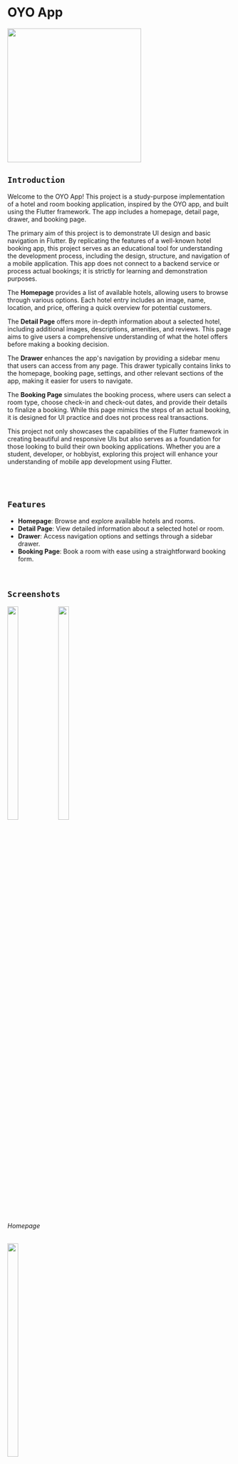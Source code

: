 # OYO App

<img src= "https://github.com/prachimanani01/OYO-APP/assets/144036679/40680275-cb4f-45ae-962f-9b70d535a57d.png" height = "300">

<br>


## `Introduction`
Welcome to the OYO App! This project is a study-purpose implementation of a hotel and room booking application, inspired by the OYO app, and built using the Flutter framework. The app includes a homepage, detail page, drawer, and booking page. 

The primary aim of this project is to demonstrate UI design and basic navigation in Flutter. By replicating the features of a well-known hotel booking app, this project serves as an educational tool for understanding the development process, including the design, structure, and navigation of a mobile application. This app does not connect to a backend service or process actual bookings; it is strictly for learning and demonstration purposes.

The **Homepage** provides a list of available hotels, allowing users to browse through various options. Each hotel entry includes an image, name, location, and price, offering a quick overview for potential customers.

The **Detail Page** offers more in-depth information about a selected hotel, including additional images, descriptions, amenities, and reviews. This page aims to give users a comprehensive understanding of what the hotel offers before making a booking decision.

The **Drawer** enhances the app's navigation by providing a sidebar menu that users can access from any page. This drawer typically contains links to the homepage, booking page, settings, and other relevant sections of the app, making it easier for users to navigate.

The **Booking Page** simulates the booking process, where users can select a room type, choose check-in and check-out dates, and provide their details to finalize a booking. While this page mimics the steps of an actual booking, it is designed for UI practice and does not process real transactions.

This project not only showcases the capabilities of the Flutter framework in creating beautiful and responsive UIs but also serves as a foundation for those looking to build their own booking applications. Whether you are a student, developer, or hobbyist, exploring this project will enhance your understanding of mobile app development using Flutter.

 <br><br>
 
## `Features`
- **Homepage**: Browse and explore available hotels and rooms.
- **Detail Page**: View detailed information about a selected hotel or room.
- **Drawer**: Access navigation options and settings through a sidebar drawer.
- **Booking Page**: Book a room with ease using a straightforward booking form.

<br>

## `Screenshots`
<img align = "left"  src = "https://github.com/prachimanani01/OYO-APP/assets/144036679/aada4a39-09a7-4756-97a3-3c8c8fde07e6.png" width=22% height=35% >
<img src = "https://github.com/prachimanani01/OYO-APP/assets/144036679/6390e220-f170-43f3-be6b-13d22b5a28cb.png" width=22% height=35% >

*Homepage*


<br>


<img  src = "https://github.com/prachimanani01/OYO-APP/assets/144036679/71c1550e-84c7-4a52-940f-cf123ffd98ff.png" width=22% height=35% >
<br>

*Detail Page*

<br>


<img  src = "https://github.com/prachimanani01/OYO-APP/assets/144036679/a6d24ad0-0c17-44fc-b780-b77f6c403285.png" width=22% height=35% >
<br>

*Drawer*

<br>


<img  src = "https://github.com/prachimanani01/OYO-APP/assets/144036679/d8c19698-68d8-40a6-ba8f-56500b7f0701.png" width=22% height=35% >
<br>

*Booking Page*

<br><br>

## `Video`


<br><br>

## `Installation`
To run this project locally, follow these steps:

1. **Clone the repository:**
    ```sh
    git clone https://github.com/prachimanani/OYO-APP.git
    ```

2. **Navigate to the project directory:**
    ```sh
    cd oyo-app
    ```

3. **Install dependencies:**
    ```sh
    flutter pub get
    ```

4. **Run the app:**
    ```sh
    flutter run
    ```
<br><br>

## `Usage`
Once the app is running, you can explore the different pages and features. Use the homepage to browse available hotels and rooms, click on a hotel to view more details, use the drawer for navigation, and book a room through the booking page.

<br><br>

## `Contributing`
Contributions are welcome! If you have any ideas or suggestions to improve the app, feel free to open an issue or submit a pull request.

1. **Fork the repository**
2. **Create a new branch (`git checkout -b feature-branch`)**
3. **Commit your changes (`git commit -m 'Add some feature'`)**
4. **Push to the branch (`git push origin feature-branch`)**
5. **Open a pull request**

<br><br>

## `License`
This project is licensed under the MIT License. See the [LICENSE](https://github.com/prachimanani01/LICENSE/blob/main/LICENSE) file for more details.

<br><br>

## `Contact`
If you have any questions or feedback, feel free to reach out:

- **Email:** prachimanani16@gmail.com
- **GitHub:** [Prachi Manani](https://github.com/prachimanani01)

<br>

Thank you for checking out the OYO App!
